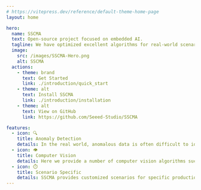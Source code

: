```yaml
---
# https://vitepress.dev/reference/default-theme-home-page
layout: home

hero:
  name: SSCMA
  text: Open-source project focused on embedded AI.
  tagline: We have optimized excellent algorithms for real-world scenarios and made implementation more user-friendly, achieving faster and more accurate inference on embedded devices.
  image:
    src: /images/SSCMA-Hero.png
    alt: SSCMA
  actions:
    - theme: brand
      text: Get Started
      link: ./introduction/quick_start
    - theme: alt
      text: Install SSCMA
      link: ./introduction/installation
    - theme: alt
      text: View on GitHub
      link: https://github.com/Seeed-Studio/SSCMA

features:
  - icon: 🔍
    title: Anomaly Detection
    details: In the real world, anomalous data is often difficult to identify, and even if it can be identified, it requires a very high cost. The anomaly detection algorithm collects normal data in a low-cost way, and anything outside normal data is considered anomalous.
  - icon: 👁️
    title: Computer Vision
    details: Here we provide a number of computer vision algorithms such as object detection, image classification, image segmentation and pose estimation.  We optimizes these computer vision algorithms to achieve good running speed and accuracy in low-end devices.
  - icon: ⏱️
    title: Scenario Specific
    details: SSCMA provides customized scenarios for specific production environments, such as identification of analog instruments, traditional digital meters, and audio classification. We will continue to add more algorithms for specified scenarios in the future.
---
```

